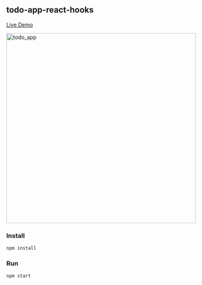 ## todo-app-react-hooks

<a href="https://naughty-roentgen-b92eac.netlify.app" target="_blank">Live Demo</a>

<img width="500" alt="todo_app" src="https://user-images.githubusercontent.com/6517308/112773133-17afdd80-9035-11eb-887b-f141bdccb539.png">

### Install
`npm install`

### Run
`npm start`
